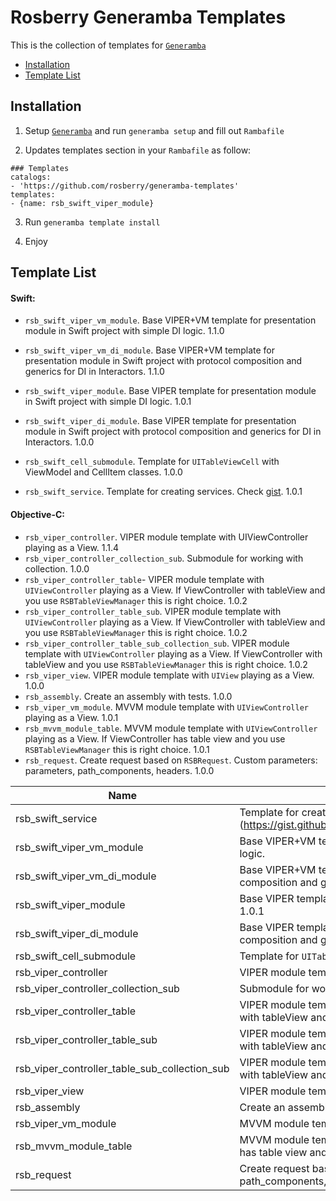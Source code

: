 
# Rosberry Generamba Templates
This is the collection of templates for [`Generamba`](https://github.com/rambler-digital-solutions/Generamba) 

- [Installation](#installation)
- [Template List](#template-list)

## Installation
1) Setup [`Generamba`](https://github.com/rambler-digital-solutions/Generamba) and run `generamba setup` and fill out `Rambafile`

2) Updates templates section in your `Rambafile` as follow:
```
### Templates
catalogs:
- 'https://github.com/rosberry/generamba-templates'
templates:
- {name: rsb_swift_viper_module}
```

3) Run `generamba template install`

5) Enjoy

## Template List

#### Swift:
- `rsb_swift_viper_vm_module`. Base VIPER+VM template for presentation module in Swift project with simple DI logic. 1.1.0
- `rsb_swift_viper_vm_di_module`. Base VIPER+VM template for presentation module in Swift project with protocol composition and generics for DI in Interactors. 1.1.0

- `rsb_swift_viper_module`. Base VIPER template for presentation module in Swift project with simple DI logic. 1.0.1
- `rsb_swift_viper_di_module`. Base VIPER template for presentation module in Swift project with protocol composition and generics for DI in Interactors. 1.0.0

- `rsb_swift_cell_submodule`. Template for `UITableViewCell` with ViewModel and CellItem classes. 1.0.0
- `rsb_swift_service`. Template for creating services. Check [gist](https://gist.github.com/artemnovichkov/ac281217059300c4a2bdd071b73c3723). 1.0.1

#### Objective-C:

- `rsb_viper_controller`. VIPER module template with UIViewController playing as a View. 1.1.4
- `rsb_viper_controller_collection_sub`. Submodule for working with collection. 1.0.0
- `rsb_viper_controller_table`- VIPER module template with `UIViewController` playing as a View. If ViewController with tableView and you use `RSBTableViewManager` this is right choice. 1.0.2
- `rsb_viper_controller_table_sub`. VIPER module template with `UIViewController` playing as a View. If ViewController with tableView and you use `RSBTableViewManager` this is right choice. 1.0.2
- `rsb_viper_controller_table_sub_collection_sub`. VIPER module template with `UIViewController` playing as a View. If ViewController with tableView and you use `RSBTableViewManager` this is right choice. 1.0.2
- `rsb_viper_view`. VIPER module template with `UIView` playing as a View. 1.0.0
- `rsb_assembly`. Create an assembly with tests. 1.0.0
- `rsb_viper_vm_module`. MVVM module template with `UIViewController` playing as a View. 1.0.1
- `rsb_mvvm_module_table`. MVVM module template with `UIViewController` playing as a View. If ViewController has table view and you use `RSBTableViewManager` this is right choice. 1.0.1
- `rsb_request`. Create request based on `RSBRequest`. Custom parameters: parameters, path_components, headers. 1.0.0

| Name                                          | Description                                                                                                                                                                         | Version |
|-----------------------------------------------|-------------------------------------------------------------------------------------------------------------------------------------------------------------------------------------|---------|
| rsb_swift_service                             | Template for creating swift services. Check gist: (https://gist.github.com/artemnovichkov/ac281217059300c4a2bdd071b73c3723) | 1.0.1 |
| rsb_swift_viper_vm_module                        | Base VIPER+VM template for presentation module in Swift project with simple DI logic.  | 1.1.0   |
| rsb_swift_viper_vm_di_module                     | Base VIPER+VM template for presentation module in Swift project with protocol composition and generics for DI in Interactors.  | 1.1.0   |
| rsb_swift_viper_module                     | Base VIPER template for presentation module in Swift project with simple DI logic. 1.0.1  | 1.0.1   |
| rsb_swift_viper_di_module                     | Base VIPER template for presentation module in Swift project with protocol composition and generics for DI in Interactors.  | 1.0.0   |
| rsb_swift_cell_submodule                      | Template for `UITableViewCell` with ViewModel and CellItem classes.                                                                                                                 | 1.0.0   |
| rsb_viper_controller                          | VIPER module template with UIViewController playing as a View.                                                                                                                      | 1.1.4   |
| rsb_viper_controller_collection_sub           | Submodule for working with collection.                                                                                                                                              | 1.0.0   |
| rsb_viper_controller_table                    | VIPER module template with `UIViewController` playing as a View. If ViewController with tableView and you use `RSBTableViewManager` this is right choice.                           | 1.0.2   |
| rsb_viper_controller_table_sub                | VIPER module template with `UIViewController` playing as a View. If ViewController with tableView and you use `RSBTableViewManager` this is right choice.                           | 1.0.2   |
| rsb_viper_controller_table_sub_collection_sub | VIPER module template with `UIViewController` playing as a View. If ViewController with tableView and you use `RSBTableViewManager` this is right choice.                           | 1.0.2   |
| rsb_viper_view                                | VIPER module template with `UIView` playing as a View.                                                                                                                              | 1.0.0   |
| rsb_assembly                                  | Create an assembly with tests.                                                                                                                                                      | 1.0.0   |
| rsb_viper_vm_module                           | MVVM module template with `UIViewController` playing as a View.                                                                                                                     | 1.0.1   |
| rsb_mvvm_module_table                         | MVVM module template with `UIViewController` playing as a View. If ViewController has table view and you use `RSBTableViewManager` this is right choice.                            | 1.0.1   |
| rsb_request                                   | Create request based on `RSBRequest`. Custom parameters: parameters, path_components, headers.                                                                                      | 1.0.0   |
